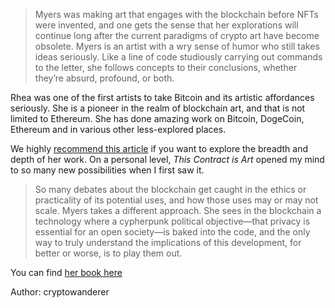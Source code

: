 >Myers was making art that engages with the blockchain before NFTs were invented, and one gets the sense that her explorations will continue long after the current paradigms of crypto art have become obsolete. Myers is an artist with a wry sense of humor who still takes ideas seriously. Like a line of code studiously carrying out commands to the letter, she follows concepts to their conclusions, whether they’re absurd, profound, or both.

Rhea was one of the first artists to take Bitcoin and its artistic affordances seriously. She is a pioneer in the realm of blockchain art, and that is not limited to Ethereum. She has done amazing work on Bitcoin, DogeCoin, Ethereum and in various other less-explored places.

We highly [recommend this article](https://outland.art/rhea-myers/) if you want to explore the breadth and depth of her work. On a personal level, _This Contract is Art_ opened my mind to so many new possibilities when I first saw it.

> So many debates about the blockchain get caught in the ethics or practicality of its potential uses, and how those uses may or may not scale. Myers takes a different approach. She sees in the blockchain a technology where a cypherpunk political objective—that privacy is essential for an open society—is baked into the code, and the only way to truly understand the implications of this development, for better or worse, is to play them out.

You can find [her book here]([https://www.urbanomic.com/book/proof-of-work/](https://www.urbanomic.com/book/proof-of-work/))

Author: cryptowanderer 